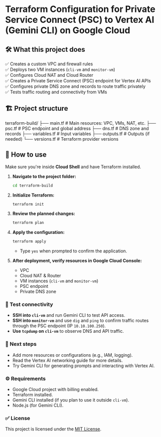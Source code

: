 # Terraform Configuration for Private Service Connect (PSC) to Vertex AI (Gemini CLI) on Google Cloud

## 🛠️ What this project does
✅ Creates a custom VPC and firewall rules  
✅ Deploys two VM instances (`cli-vm` and `monitor-vm`)  
✅ Configures Cloud NAT and Cloud Router  
✅ Creates a Private Service Connect (PSC) endpoint for Vertex AI APIs  
✅ Configures private DNS zone and records to route traffic privately  
✅ Tests traffic routing and connectivity from VMs

## 🏗️ Project structure
terraform-build/
    ├── main.tf             # Main resources: VPC, VMs, NAT, etc.
    ├── psc.tf              # PSC endpoint and global address
    ├── dns.tf              # DNS zone and records
    ├── variables.tf        # Input variables
    ├── outputs.tf          # Outputs (if needed)
    └── versions.tf         # Terraform provider versions

## 🚀 How to use

Make sure you're inside **Cloud Shell** and have Terraform installed.

1.  **Navigate to the project folder:**
    ```bash
    cd terraform-build
    ```

2.  **Initialize Terraform:**
    ```bash
    terraform init
    ```

3.  **Review the planned changes:**
    ```bash
    terraform plan
    ```

4.  **Apply the configuration:**
    ```bash
    terraform apply
    ```
    * Type `yes` when prompted to confirm the application.

5.  **After deployment, verify resources in Google Cloud Console:**
    * VPC
    * Cloud NAT & Router
    * VM instances (`cli-vm` and `monitor-vm`)
    * PSC endpoint
    * Private DNS zone

### 🧪 Test connectivity

* **SSH into `cli-vm`** and run Gemini CLI to test API access.
* **SSH into `monitor-vm`** and use `dig` and `ping` to confirm traffic routes through the PSC endpoint (IP `10.10.100.250`).
* **Use `tcpdump` on `cli-vm`** to observe DNS and API traffic.

### 🌱 Next steps

* Add more resources or configurations (e.g., IAM, logging).
* Read the Vertex AI networking guide for more details.
* Try Gemini CLI for generating prompts and interacting with Vertex AI.

### ⚙️ Requirements

* Google Cloud project with billing enabled.
* Terraform installed.
* Gemini CLI installed (if you plan to use it outside `cli-vm`).
* Node.js (for Gemini CLI).

### ✅ License

This project is licensed under the [MIT License](LICENSE).
